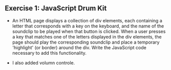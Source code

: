 ## Exercise 1: JavaScript Drum Kit

* An HTML page displays a collection of div elements, each containing a letter that corresponds with a key on the keyboard, and the name     of the soundclip to be played when that button is clicked. When a user presses a key that matches one of the letters displayed in the      div elements, the page should play the corresponding soundclip and place a temporary 'highlight' (or border) around the div. Write the     JavaScript code necessary to add this functionality.

* I also added volumn controle.
